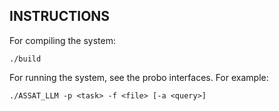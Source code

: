 ## INSTRUCTIONS 

For compiling the system:

`./build`

For running the system, see the probo interfaces. For example:

`./ASSAT_LLM -p <task> -f <file> [-a <query>] `


